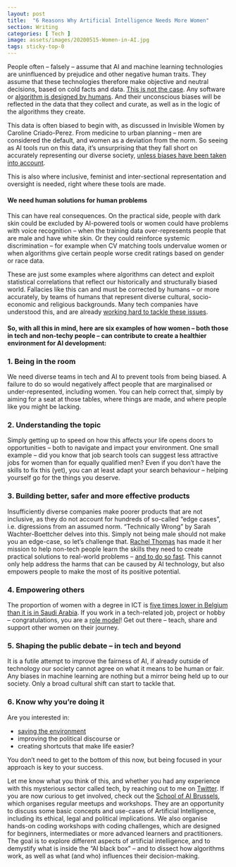 ```yaml
---
layout: post
title:  "6 Reasons Why Artificial Intelligence Needs More Women"
section: Writing
categories: [ Tech ]
image: assets/images/20200515-Women-in-AI.jpg
tags: sticky-top-0
---
```




People often – falsely – assume that AI and machine learning technologies are uninfluenced by prejudice and other negative human traits. They assume that these technologies therefore make objective and neutral decisions, based on cold facts and data. [This is not the case](https://www.mckinsey.com/featured-insights/artificial-intelligence/tackling-bias-in-artificial-intelligence-and-in-humans). Any software or [algorithm is designed by humans](https://developers.google.com/machine-learning/fairness-overview). And their unconscious biases will be reflected in the data that they collect and curate, as well as in the logic of the algorithms they create.

This data is often biased to begin with, as discussed in Invisible Women by Caroline Criado-Perez. From medicine to urban planning – men are considered the default, and women as a deviation from the norm. So seeing as AI tools run on this data, it’s unsurprising that they fall short on accurately representing our diverse society, [unless biases have been taken into account](https://pair.withgoogle.com/explorables/hidden-bias/).

This is also where inclusive, feminist and inter-sectional representation and oversight is needed, right where these tools are made.

#### We need human solutions for human problems

This can have real consequences. On the practical side, people with dark skin could be excluded by AI-powered tools or women could have problems with voice recognition – when the training data over-represents people that are male and have white skin. Or they could reinforce systemic discrimination – for example when CV matching tools undervalue women or when algorithms give certain people worse credit ratings based on gender or race data.

These are just some examples where algorithms can detect and exploit statistical correlations that reflect our historically and structurally biased world. Fallacies like this can and must be corrected by humans – or more accurately, by teams of humans that represent diverse cultural, socio-economic and religious backgrounds. Many tech companies have understood this, and are already [working hard to tackle these issues](https://www.youtube.com/watch?v=9cTtzIAfnFo).

#### So, with all this in mind, here are six examples of how women – both those in tech and non-techy people – can contribute to create a healthier environment for AI development:

### 1. Being in the room

We need diverse teams in tech and AI to prevent tools from being biased. A failure to do so would negatively affect people that are marginalised or under-represented, including women. You can help correct that, simply by aiming for a seat at those tables, where things are made, and where people like you might be lacking.

### 2. Understanding the topic

Simply getting up to speed on how this affects your life opens doors to opportunities – both to navigate and impact your environment.
One small example – did you know that job search tools can suggest less attractive jobs for women than for equally qualified men? Even if you don’t have the skills to fix this (yet), you can at least adapt your search behaviour – helping yourself go for the things you deserve.

### 3. Building better, safer and more effective products

Insufficiently diverse companies make poorer products that are not inclusive, as they do not account for hundreds of so-called “edge cases”, i.e. digressions from an assumed norm. “Technically Wrong” by Sarah Wachter-Boettcher delves into this. Simply not being male should not make you an edge-case, so let’s challenge that.
[Rachel Thomas](https://www.youtube.com/watch?v=LqjP7O9SxOM) has made it her mission to help non-tech people learn the skills they need to create practical solutions to real-world problems – [and to do so fast](https://www.fast.ai/). This cannot only help address the harms that can be caused by AI technology, but also empowers people to make the most of its positive potential.

### 4. Empowering others

The proportion of women with a degree in ICT is [five times lower in Belgium than it is in Saudi Arabia](https://medium.com/@geecko86/of-mice-and-only-men-e14a217d8745). If you work in a tech-related job, project or hobby – congratulations, you are a [role model](https://www.forbes.com/sites/mariyayao/2017/05/18/meet-20-incredible-women-advancing-a-i-research/)! Get out there – teach, share and support other women on their journey.

### 5. Shaping the public debate – in tech and beyond

It is a futile attempt to improve the fairness of AI, if already outside of technology our society cannot agree on what it means to be human or fair. Any biases in machine learning are nothing but a mirror being held up to our society. Only a broad cultural shift can start to tackle that.

### 6. Know why you’re doing it

Are you interested in:

- [saving the environment](https://twitter.com/christinawunder/status/1252610651211653121)
- improving the political discourse or
- creating shortcuts that make life easier?

You don’t need to get to the bottom of this now, but being focused in your approach is key to your success.

Let me know what you think of this, and whether you had any experience with this mysterious sector called tech, by reaching out to me on [Twitter](https://twitter.com/christinawunder). If you are now curious to get involved, check out the [School of AI Brussels](http://schoolofai.brussels), which organises regular meetups and workshops. They are an opportunity to discuss some basic concepts and use-cases of Artificial Intelligence, including its ethical, legal and political implications. We also organise hands-on coding workshops with coding challenges, which are designed for beginners, intermediates or more advanced learners and practitioners. The goal is to explore different aspects of artificial intelligence, and to demystify what is inside the “AI black box” – and to dissect how algorithms work, as well as what (and who) influences their decision-making.

